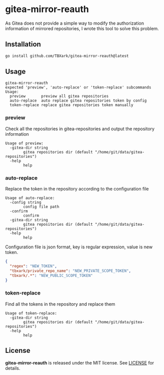 # gitea-mirror-reauth

As Gitea does not provide a simple way to modify the authorization information of mirrored repositories, I wrote this tool to solve this problem.

## Installation

```bash
go install github.com/TBXark/gitea-mirror-reauth@latest
```

## Usage

```
gitea-mirror-reauth
expected 'preview', 'auto-replace' or 'token-replace' subcommands
Usage:
  preview       preview all gitea repositories
  auto-replace  auto replace gitea repositories token by config
  token-replace replace gitea repositories token manually

```

### preview
Check all the repositories in gitea-repositories and output the repository information
```
Usage of preview:
  -gitea-dir string
        gitea repositories dir (default "/home/git/data/gitea-repositories")
  -help
        help
```

### auto-replace
Replace the token in the repository according to the configuration file
```
Usage of auto-replace:
  -config string
        config file path
  -confirm
        confirm
  -gitea-dir string
        gitea repositories dir (default "/home/git/data/gitea-repositories")
  -help
        help
```
Configuration file is json format, key is regular expression, value is new token.
```json
{
  "regex": "NEW_TOKEN",
  "tbxark/private_repo_name": "NEW_PRIVATE_SCOPE_TOKEN",
  "tbxark/.*": "NEW_PUBLIC_SCOPE_TOKEN"
}
```

### token-replace
Find all the tokens in the repository and replace them
```
Usage of token-replace:
  -gitea-dir string
        gitea repositories dir (default "/home/git/data/gitea-repositories")
  -help
        help
```

## License

**gitea-mirror-reauth** is released under the MIT license. See [LICENSE](LICENSE) for details.
